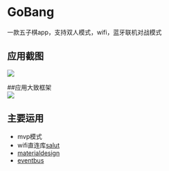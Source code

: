GoBang
====
一款五子棋app，支持双人模式，wifi，蓝牙联机对战模式

## 应用截图<br>
![](https://github.com/uin3566/GoBang/raw/master/screenshot/screenshot.png)

##应用大致框架<br>
![](https://github.com/uin3566/GoBang/raw/master/screenshot/app_frame.png)

## 主要运用
* mvp模式
* wifi直连库[salut](https://github.com/markrjr/Salut)
* [materialdesign](https://github.com/navasmdc/MaterialDesignLibrary)
* [eventbus](https://github.com/square/otto)

